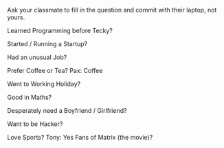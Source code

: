 Ask your classmate to fill in the question and commit with their laptop, not yours.

Learned Programming before Tecky?

Started / Running a Startup?

Had an unusual Job?

Prefer Coffee or Tea?
Pax: Coffee

Went to Working Holiday?

Good in Maths?

Desperately need a Boyfriend / Girlfriend?

Want to be Hacker?

Love Sports?
Tony: Yes
Fans of Matrix (the movie)?